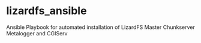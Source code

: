 # lizardfs_ansible
Ansible Playbook for automated installation of LizardFS Master Chunkserver Metalogger and CGIServ
